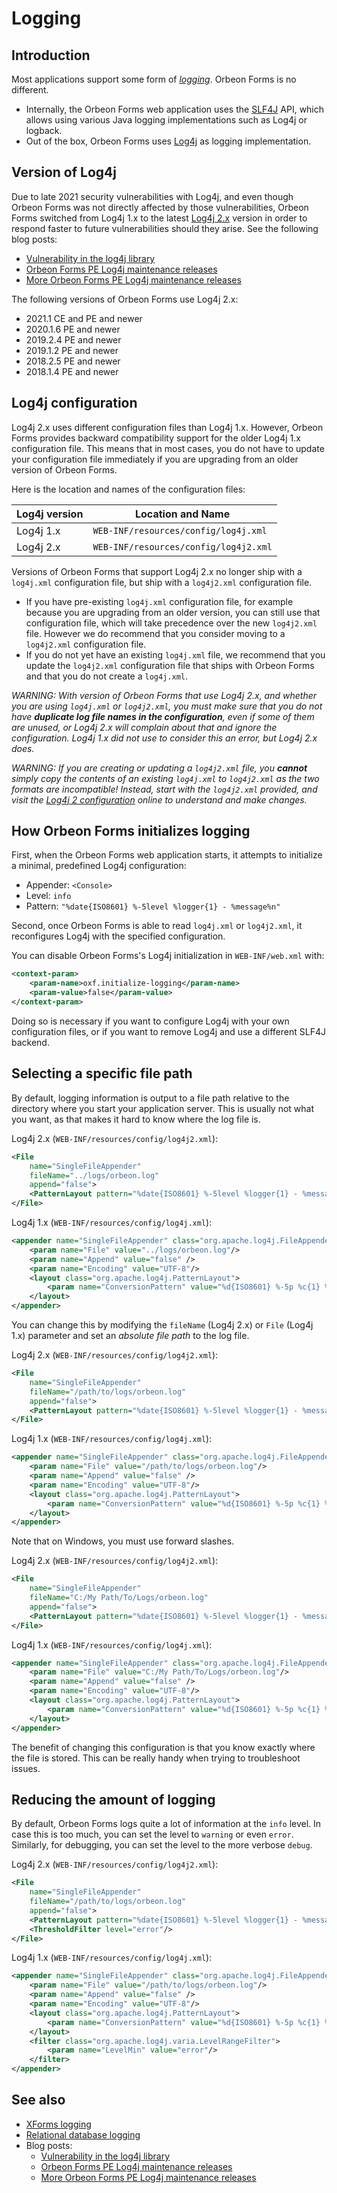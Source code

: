 # Logging

## Introduction 

Most applications support some form of [*logging*](https://en.wikipedia.org/wiki/Logging_(software)). Orbeon Forms is no different.

- Internally, the Orbeon Forms web application uses the [SLF4J](http://www.slf4j.org/) API, which allows using various Java logging implementations such as Log4j or logback.
- Out of the box, Orbeon Forms uses [Log4j](https://logging.apache.org/log4j/2.x/) as logging implementation.

## Version of Log4j

Due to late 2021 security vulnerabilities with Log4j, and even though Orbeon Forms was not directly affected by those vulnerabilities, Orbeon Forms switched from Log4j 1.x to the latest [Log4j 2.x](https://logging.apache.org/log4j/2.x/) version in order to respond faster to future vulnerabilities should they arise. See the following blog posts:

- [Vulnerability in the log4j library](https://blog.orbeon.com/2021/12/vulnerability-in-log4j-library.html)
- [Orbeon Forms PE Log4j maintenance releases](https://blog.orbeon.com/2021/12/orbeon-forms-pe-log4j-maintenance.html)
- [More Orbeon Forms PE Log4j maintenance releases](https://blog.orbeon.com/2021/12/more-orbeon-forms-pe-log4j-maintenance.html)

The following versions of Orbeon Forms use Log4j 2.x:

- 2021.1 CE and PE and newer
- 2020.1.6 PE and newer
- 2019.2.4 PE and newer
- 2019.1.2 PE and newer
- 2018.2.5 PE and newer
- 2018.1.4 PE and newer

## Log4j configuration

Log4j 2.x uses different configuration files than Log4j 1.x. However, Orbeon Forms provides backward compatibility support for the older Log4j 1.x configuration file. This means that in most cases, you do not have to update your configuration file immediately if you are upgrading from an older version of Orbeon Forms.

Here is the location and names of the configuration files:

| Log4j version | Location and Name                     |
|---------------|---------------------------------------|
| Log4j 1.x     | `WEB-INF/resources/config/log4j.xml`  |
| Log4j 2.x     | `WEB-INF/resources/config/log4j2.xml` |

Versions of Orbeon Forms that support Log4j 2.x no longer ship with a `log4j.xml` configuration file, but ship with a `log4j2.xml` configuration file.

- If you have pre-existing `log4j.xml` configuration file, for example because you are upgrading from an older version, you can still use that configuration file, which will take precedence over the new `log4j2.xml` file. However we do recommend that you consider moving to a `log4j2.xml` configuration file.
- If you do not yet have an existing `log4j.xml` file, we recommend that you update the `log4j2.xml` configuration file that ships with Orbeon Forms and that you do not create a `log4j.xml`.
    
_WARNING: With version of Orbeon Forms that use Log4j 2.x, and whether you are using `log4j.xml` or `log4j2.xml`, you must make sure that you do not have __duplicate log file names in the configuration__, even if some of them are unused, or Log4j 2.x will complain about that and ignore the configuration. Log4j 1.x did not use to consider this an error, but Log4j 2.x does._

_WARNING: If you are creating or updating a `log4j2.xml` file, you __cannot__ simply copy the contents of an existing `log4j.xml` to `log4j2.xml` as the two formats are incompatible! Instead, start with the `log4j2.xml` provided, and visit the [Log4j 2 configuration](https://logging.apache.org/log4j/2.x/manual/configuration.html) online to understand and make changes._

## How Orbeon Forms initializes logging

First, when the Orbeon Forms web application starts, it attempts to initialize a minimal, predefined Log4j configuration:

- Appender: `<Console>`
- Level: `info`
- Pattern: `"%date{ISO8601} %-5level %logger{1} - %message%n"`

Second, once Orbeon Forms is able to read `log4j.xml` or `log4j2.xml`, it reconfigures Log4j with the specified configuration. 

You can disable Orbeon Forms's Log4j initialization in `WEB-INF/web.xml` with:

```xml
<context-param>
    <param-name>oxf.initialize-logging</param-name>
    <param-value>false</param-value>
</context-param>
```

Doing so is necessary if you want to configure Log4j with your own configuration files, or if you want to remove Log4j and use a different SLF4J backend.

## Selecting a specific file path

By default, logging information is output to a file path relative to the directory where you start your application server. This is usually not what you want, as that makes it hard to know where the log file is.

Log4j 2.x (`WEB-INF/resources/config/log4j2.xml`):

```xml
<File
    name="SingleFileAppender"
    fileName="../logs/orbeon.log"
    append="false">
    <PatternLayout pattern="%date{ISO8601} %-5level %logger{1} - %message%n"/>
</File>
```

Log4j 1.x (`WEB-INF/resources/config/log4j.xml`):

```xml
<appender name="SingleFileAppender" class="org.apache.log4j.FileAppender">
    <param name="File" value="../logs/orbeon.log"/>
    <param name="Append" value="false" />
    <param name="Encoding" value="UTF-8"/>
    <layout class="org.apache.log4j.PatternLayout">
        <param name="ConversionPattern" value="%d{ISO8601} %-5p %c{1} %x - %m%n"/>
    </layout>
</appender>
```

You can change this by modifying the `fileName` (Log4j 2.x) or `File` (Log4j 1.x) parameter and set an _absolute file path_ to the log file.

Log4j 2.x (`WEB-INF/resources/config/log4j2.xml`):

```xml
<File
    name="SingleFileAppender"
    fileName="/path/to/logs/orbeon.log"
    append="false">
    <PatternLayout pattern="%date{ISO8601} %-5level %logger{1} - %message%n"/>
</File>
```

Log4j 1.x (`WEB-INF/resources/config/log4j.xml`):

```xml
<appender name="SingleFileAppender" class="org.apache.log4j.FileAppender">
    <param name="File" value="/path/to/logs/orbeon.log"/>
    <param name="Append" value="false" />
    <param name="Encoding" value="UTF-8"/>
    <layout class="org.apache.log4j.PatternLayout">
        <param name="ConversionPattern" value="%d{ISO8601} %-5p %c{1} %x - %m%n"/>
    </layout>
</appender>
```

Note that on Windows, you must use forward slashes.

Log4j 2.x (`WEB-INF/resources/config/log4j2.xml`):

```xml
<File
    name="SingleFileAppender"
    fileName="C:/My Path/To/Logs/orbeon.log"
    append="false">
    <PatternLayout pattern="%date{ISO8601} %-5level %logger{1} - %message%n"/>
</File>
```

Log4j 1.x (`WEB-INF/resources/config/log4j.xml`):

```xml
<appender name="SingleFileAppender" class="org.apache.log4j.FileAppender">
    <param name="File" value="C:/My Path/To/Logs/orbeon.log"/>
    <param name="Append" value="false" />
    <param name="Encoding" value="UTF-8"/>
    <layout class="org.apache.log4j.PatternLayout">
        <param name="ConversionPattern" value="%d{ISO8601} %-5p %c{1} %x - %m%n"/>
    </layout>
</appender>
```

The benefit of changing this configuration is that you know exactly where the file is stored. This can be really handy when trying to troubleshoot issues.

## Reducing the amount of logging

By default, Orbeon Forms logs quite a lot of information at the `info` level. In case this is too much, you can set the level to `warning` or even `error`. Similarly, for debugging, you can set the level to the more verbose `debug`.

Log4j 2.x (`WEB-INF/resources/config/log4j2.xml`):

```xml
<File
    name="SingleFileAppender"
    fileName="/path/to/logs/orbeon.log"
    append="false">
    <PatternLayout pattern="%date{ISO8601} %-5level %logger{1} - %message%n"/>
    <ThresholdFilter level="error"/>
</File>
```

Log4j 1.x (`WEB-INF/resources/config/log4j.xml`):

```xml
<appender name="SingleFileAppender" class="org.apache.log4j.FileAppender">
    <param name="File" value="/path/to/logs/orbeon.log"/>
    <param name="Append" value="false" />
    <param name="Encoding" value="UTF-8"/>
    <layout class="org.apache.log4j.PatternLayout">
        <param name="ConversionPattern" value="%d{ISO8601} %-5p %c{1} %x - %m%n"/>
    </layout>
    <filter class="org.apache.log4j.varia.LevelRangeFilter">
        <param name="LevelMin" value="error"/>
    </filter>
</appender>
```

## See also 

- [XForms logging](/configuration/advanced/xforms-logging.md)
- [Relational database logging](/configuration/troubleshooting/database-logging.md)
- Blog posts:
    - [Vulnerability in the log4j library](https://blog.orbeon.com/2021/12/vulnerability-in-log4j-library.html)
    - [Orbeon Forms PE Log4j maintenance releases](https://blog.orbeon.com/2021/12/orbeon-forms-pe-log4j-maintenance.html)
    - [More Orbeon Forms PE Log4j maintenance releases](https://blog.orbeon.com/2021/12/more-orbeon-forms-pe-log4j-maintenance.html)
